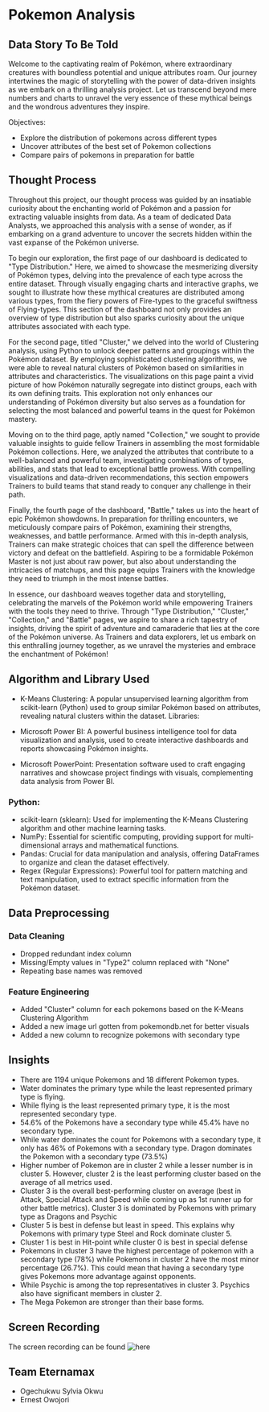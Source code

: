 # Pokemon Analysis


## Data Story To Be Told
Welcome to the captivating realm of Pokémon, where extraordinary creatures with boundless potential and unique attributes roam. Our journey intertwines the magic of storytelling with the power of data-driven insights as we embark on a thrilling analysis project. Let us transcend beyond mere numbers and charts to unravel the very essence of these mythical beings and the wondrous adventures they inspire.

Objectives:

* Explore the distribution of pokemons across different types
* Uncover attributes of the best set of Pokemon collections
* Compare pairs of pokemons in preparation for battle


## Thought Process

Throughout this project, our thought process was guided by an insatiable curiosity about the enchanting world of Pokémon and a passion for extracting valuable insights from data. As a team of dedicated Data Analysts, we approached this analysis with a sense of wonder, as if embarking on a grand adventure to uncover the secrets hidden within the vast expanse of the Pokémon universe.

To begin our exploration, the first page of our dashboard is dedicated to "Type Distribution." Here, we aimed to showcase the mesmerizing diversity of Pokémon types, delving into the prevalence of each type across the entire dataset. Through visually engaging charts and interactive graphs, we sought to illustrate how these mythical creatures are distributed among various types, from the fiery powers of Fire-types to the graceful swiftness of Flying-types. This section of the dashboard not only provides an overview of type distribution but also sparks curiosity about the unique attributes associated with each type.

For the second page, titled "Cluster," we delved into the world of Clustering analysis, using Python to unlock deeper patterns and groupings within the Pokémon dataset. By employing sophisticated clustering algorithms, we were able to reveal natural clusters of Pokémon based on similarities in attributes and characteristics. The visualizations on this page paint a vivid picture of how Pokémon naturally segregate into distinct groups, each with its own defining traits. This exploration not only enhances our understanding of Pokémon diversity but also serves as a foundation for selecting the most balanced and powerful teams in the quest for Pokémon mastery.

Moving on to the third page, aptly named "Collection," we sought to provide valuable insights to guide fellow Trainers in assembling the most formidable Pokémon collections. Here, we analyzed the attributes that contribute to a well-balanced and powerful team, investigating combinations of types, abilities, and stats that lead to exceptional battle prowess. With compelling visualizations and data-driven recommendations, this section empowers Trainers to build teams that stand ready to conquer any challenge in their path.

Finally, the fourth page of the dashboard, "Battle," takes us into the heart of epic Pokémon showdowns. In preparation for thrilling encounters, we meticulously compare pairs of Pokémon, examining their strengths, weaknesses, and battle performance. Armed with this in-depth analysis, Trainers can make strategic choices that can spell the difference between victory and defeat on the battlefield. Aspiring to be a formidable Pokémon Master is not just about raw power, but also about understanding the intricacies of matchups, and this page equips Trainers with the knowledge they need to triumph in the most intense battles.

In essence, our dashboard weaves together data and storytelling, celebrating the marvels of the Pokémon world while empowering Trainers with the tools they need to thrive. Through "Type Distribution," "Cluster," "Collection," and "Battle" pages, we aspire to share a rich tapestry of insights, driving the spirit of adventure and camaraderie that lies at the core of the Pokémon universe. As Trainers and data explorers, let us embark on this enthralling journey together, as we unravel the mysteries and embrace the enchantment of Pokémon!



## Algorithm and Library Used

* K-Means Clustering: A popular unsupervised learning algorithm from scikit-learn (Python) used to group similar Pokémon based on attributes, revealing natural clusters within the dataset.
Libraries:

* Microsoft Power BI: A powerful business intelligence tool for data visualization and analysis, used to create interactive dashboards and reports showcasing Pokémon insights.
* Microsoft PowerPoint: Presentation software used to craft engaging narratives and showcase project findings with visuals, complementing data analysis from Power BI.

### Python:

* scikit-learn (sklearn): Used for implementing the K-Means Clustering algorithm and other machine learning tasks.
* NumPy: Essential for scientific computing, providing support for multi-dimensional arrays and mathematical functions.
* Pandas: Crucial for data manipulation and analysis, offering DataFrames to organize and clean the dataset effectively.
* Regex (Regular Expressions): Powerful tool for pattern matching and text manipulation, used to extract specific information from the Pokémon dataset.





## Data Preprocessing

### Data Cleaning

* Dropped redundant index column
* Missing/Empty values in "Type2" column replaced with "None"
* Repeating base names was removed

### Feature Engineering
* Added "Cluster" column for each pokemons based on the K-Means Clustering Algorithm
* Added a new image url gotten from pokemondb.net for better visuals
* Added a new column to recognize pokemons with secondary type

## Insights

*  There are 1194 unique Pokemons and 18 different Pokemon types.
*  Water dominates the primary type while the least represented primary type is flying.
*  While flying is the least represented primary type, it is the most represented secondary type.
*  54.6% of the Pokemons have a secondary type while 45.4% have no secondary type.
*   While water dominates the count for Pokemons with a secondary type, it only has 46% of Pokemons with a secondary type. Dragon dominates the Pokemon with a secondary type (73.5%)
* Higher number of Pokemon are in cluster 2 while a lesser number is in cluster 5. However, cluster 2 is the least performing cluster based on the average of all metrics used.
* Cluster 3 is the overall best-performing cluster on average (best in Attack, Special Attack and Speed while coming up as 1st runner up for other battle metrics). Cluster 3 is dominated by Pokemons with primary type as Dragons and Psychic 
* Cluster 5 is best in defense but least in speed. This explains why Pokemons with primary type Steel and Rock dominate cluster 5.
* Cluster 1 is best in Hit-point while cluster 0 is best in special defense
*  Pokemons in cluster 3 have the highest percentage of pokemon with a secondary type (78%) while Pokemons in cluster 2 have the most minor percentage (26.7%). This could mean that having a secondary type gives Pokemons more advantage against opponents.
*  While Psychic is among the top representatives in cluster 3. Psychics also have significant members in cluster 2.
*  The Mega Pokemon are stronger than their base forms.


## Screen Recording
The screen recording can be found ![here](https://youtu.be/wD-X1t2tY_E)

## Team Eternamax

* Ogechukwu Sylvia Okwu
* Ernest Owojori


